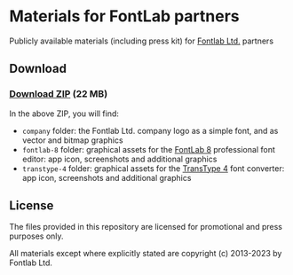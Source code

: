 # Materials for FontLab partners

Publicly available materials (including press kit) for [Fontlab Ltd.](https://www.fontlab.com/) partners

## Download

### [Download ZIP](https://github.com/Fontlab/fontlab-partners/raw/main/download/fontlab-marketing-materials.zip) (22 MB)

In the above ZIP, you will find: 

- `company` folder: the Fontlab Ltd. company logo as a simple font, and as vector and bitmap graphics
- `fontlab-8` folder: graphical assets for the [FontLab 8](https://www.fontlab.com/font-editor/fontlab/) professional font editor: app icon, screenshots and additional graphics
- `transtype-4` folder: graphical assets for the [TransType 4](https://www.fontlab.com/font-converter/transtype/) font converter: app icon, screenshots and additional graphics 

## License

The files provided in this repository are licensed for promotional and press purposes only.  

All materials except where explicitly stated are copyright (c) 2013-2023 by Fontlab Ltd. 

